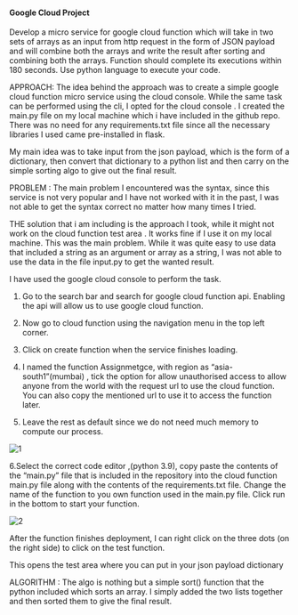 #### Google Cloud Project

Develop a micro service for google cloud function which will take in two sets of arrays as an input from http request in the form of JSON payload and will combine both the arrays and write the result after sorting and combining both the arrays. Function should complete its executions within 180 seconds. Use python language to execute your code.

APPROACH:  The idea behind the approach was to create a simple google cloud function micro service using the cloud console. While the same task can be performed using the cli, I opted for the cloud console . 
I created the main.py file on my local machine which i have included in the github repo. There was  no need for any requirements.txt file since all the necessary libraries I used came pre-installed in flask.

My main idea was to take input from the json payload, which is the form of a dictionary, then convert that dictionary to a python list and then carry on the simple sorting algo to give out the final result.

PROBLEM : The main problem I encountered was the syntax, since this service is not very popular and I have not worked with it in the past, I was not able to get the syntax correct no matter how many times I tried.

THE solution that i am including is the approach I took, while it might not work on the cloud function test area . It works fine if I use it on my local machine. This was the main problem.
While it was quite easy to use data that included a string as an argument or array as a string, I was not able to use the data in the file input.py to get the wanted result.

I have used the google cloud console to perform the task.


1. Go to the search bar and search for google cloud function api.
Enabling the api will allow us to use google cloud function.

2. Now go to cloud function using the navigation menu in the top left corner.

3. Click on create function when the service finishes loading.

4. I named the function Assignmetgce, with region as “asia-south1”(mumbai) , tick the option for allow unauthorised access to allow anyone from the world with the request url to use the cloud function.
You can also copy the mentioned url to use it to access the function later.
	
5. Leave the rest as default since we do not need much memory to compute our process.

![1](https://user-images.githubusercontent.com/53488130/119222006-cf320f00-bb0f-11eb-9dc7-2d3d6335eb2e.PNG)


6.Select the correct code editor ,(python 3.9), copy paste the contents of the “main.py” file that is included in the repository into the cloud function main.py file along with the contents of the requirements.txt file.
 Change the name of the function to you own function used in the main.py file.
Click run in the bottom to start your function.

![2](https://user-images.githubusercontent.com/53488130/119222027-f5f04580-bb0f-11eb-8b63-cc203fa3044e.PNG)


 After the function finishes deployment, I can right click on the three dots (on the right side) to click on the test function.

This opens the test area where you can put in your json payload dictionary 


ALGORITHM :  The algo is nothing but a simple sort() function that the python included which sorts an array. I simply added the two lists together and then sorted them to give the final result.


